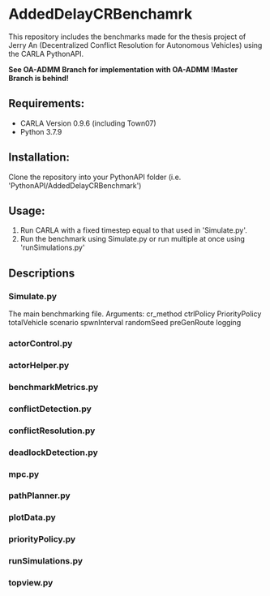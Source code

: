 # AddedDelayCRBenchamrk
This repository includes the benchmarks made for the thesis project of Jerry An (Decentralized Conflict Resolution for Autonomous Vehicles) using the CARLA PythonAPI.

**See OA-ADMM Branch for implementation with OA-ADMM !Master Branch is behind!**

## Requirements:
* CARLA Version 0.9.6 (including Town07)
* Python 3.7.9

## Installation:
Clone the repository into your PythonAPI folder (i.e. 'PythonAPI/AddedDelayCRBenchmark')

## Usage:
1. Run CARLA with a fixed timestep equal to that used in 'Simulate.py'.
2. Run the benchmark using Simulate.py or run multiple at once using 'runSimulations.py'

## Descriptions

### Simulate.py
The main benchmarking file.
Arguments:
cr_method
ctrlPolicy
PriorityPolicy
totalVehicle
scenario
spwnInterval
randomSeed
preGenRoute
logging
### actorControl.py

### actorHelper.py

### benchmarkMetrics.py

### conflictDetection.py

### conflictResolution.py

### deadlockDetection.py

### mpc.py

### pathPlanner.py

### plotData.py

### priorityPolicy.py

### runSimulations.py

### topview.py
